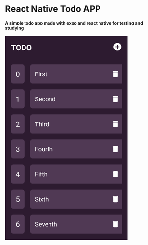 <h1>React Native Todo APP</h1>
<h4>A simple todo app made with expo and react native for testing and studying</h4>
<img style="max-width:400px" src="./public/todo.png"/>
